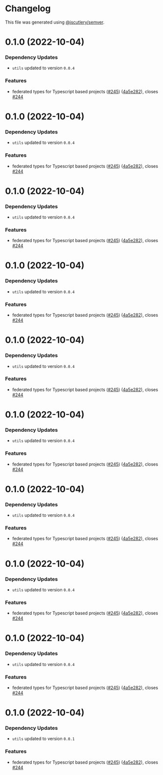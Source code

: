 # Changelog

This file was generated using [@jscutlery/semver](https://github.com/jscutlery/semver).

# 0.1.0 (2022-10-04)

### Dependency Updates

* `utils` updated to version `0.0.4`

### Features

* federated types for Typescript based projects ([#245](https://github.com/module-federation/nextjs-mf/issues/245)) ([4a5e282](https://github.com/module-federation/nextjs-mf/commit/4a5e2824400cc843fa0c0504936a68c6c9f33946)), closes [#244](https://github.com/module-federation/nextjs-mf/issues/244)



# 0.1.0 (2022-10-04)

### Dependency Updates

* `utils` updated to version `0.0.4`

### Features

* federated types for Typescript based projects ([#245](https://github.com/module-federation/nextjs-mf/issues/245)) ([4a5e282](https://github.com/module-federation/nextjs-mf/commit/4a5e2824400cc843fa0c0504936a68c6c9f33946)), closes [#244](https://github.com/module-federation/nextjs-mf/issues/244)



# 0.1.0 (2022-10-04)

### Dependency Updates

* `utils` updated to version `0.0.4`

### Features

* federated types for Typescript based projects ([#245](https://github.com/module-federation/nextjs-mf/issues/245)) ([4a5e282](https://github.com/module-federation/nextjs-mf/commit/4a5e2824400cc843fa0c0504936a68c6c9f33946)), closes [#244](https://github.com/module-federation/nextjs-mf/issues/244)



# 0.1.0 (2022-10-04)

### Dependency Updates

* `utils` updated to version `0.0.4`

### Features

* federated types for Typescript based projects ([#245](https://github.com/module-federation/nextjs-mf/issues/245)) ([4a5e282](https://github.com/module-federation/nextjs-mf/commit/4a5e2824400cc843fa0c0504936a68c6c9f33946)), closes [#244](https://github.com/module-federation/nextjs-mf/issues/244)



# 0.1.0 (2022-10-04)

### Dependency Updates

* `utils` updated to version `0.0.4`

### Features

* federated types for Typescript based projects ([#245](https://github.com/module-federation/nextjs-mf/issues/245)) ([4a5e282](https://github.com/module-federation/nextjs-mf/commit/4a5e2824400cc843fa0c0504936a68c6c9f33946)), closes [#244](https://github.com/module-federation/nextjs-mf/issues/244)



# 0.1.0 (2022-10-04)

### Dependency Updates

* `utils` updated to version `0.0.4`

### Features

* federated types for Typescript based projects ([#245](https://github.com/module-federation/nextjs-mf/issues/245)) ([4a5e282](https://github.com/module-federation/nextjs-mf/commit/4a5e2824400cc843fa0c0504936a68c6c9f33946)), closes [#244](https://github.com/module-federation/nextjs-mf/issues/244)



# 0.1.0 (2022-10-04)

### Dependency Updates

* `utils` updated to version `0.0.4`

### Features

* federated types for Typescript based projects ([#245](https://github.com/module-federation/nextjs-mf/issues/245)) ([4a5e282](https://github.com/module-federation/nextjs-mf/commit/4a5e2824400cc843fa0c0504936a68c6c9f33946)), closes [#244](https://github.com/module-federation/nextjs-mf/issues/244)



# 0.1.0 (2022-10-04)

### Dependency Updates

* `utils` updated to version `0.0.4`

### Features

* federated types for Typescript based projects ([#245](https://github.com/module-federation/nextjs-mf/issues/245)) ([4a5e282](https://github.com/module-federation/nextjs-mf/commit/4a5e2824400cc843fa0c0504936a68c6c9f33946)), closes [#244](https://github.com/module-federation/nextjs-mf/issues/244)



# 0.1.0 (2022-10-04)

### Dependency Updates

* `utils` updated to version `0.0.4`

### Features

* federated types for Typescript based projects ([#245](https://github.com/module-federation/nextjs-mf/issues/245)) ([4a5e282](https://github.com/module-federation/nextjs-mf/commit/4a5e2824400cc843fa0c0504936a68c6c9f33946)), closes [#244](https://github.com/module-federation/nextjs-mf/issues/244)



# 0.1.0 (2022-10-04)

### Dependency Updates

* `utils` updated to version `0.0.1`

### Features

* federated types for Typescript based projects ([#245](https://github.com/module-federation/nextjs-mf/issues/245)) ([4a5e282](https://github.com/module-federation/nextjs-mf/commit/4a5e2824400cc843fa0c0504936a68c6c9f33946)), closes [#244](https://github.com/module-federation/nextjs-mf/issues/244)
